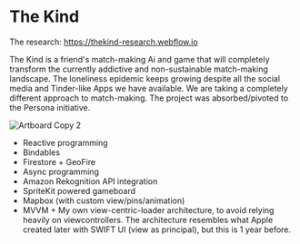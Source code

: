 # The Kind
The research: https://thekind-research.webflow.io

The Kind is a friend's match-making Ai and game that will completely transform the currently addictive and non-sustainable match-making landscape. The loneliness epidemic keeps growing despite all the social media and Tinder-like Apps we have available. We are taking a completely different approach to match-making. 
The project was absorbed/pivoted to the Persona initiative.


![Artboard Copy 2](https://user-images.githubusercontent.com/17029800/68362845-8b1e1b80-00dd-11ea-85a9-13a821cc91a9.png)
 
- Reactive programming
- Bindables
- Firestore + GeoFire
- Async programming
- Amazon Rekognition API integration
- SpriteKit powered gameboard
- Mapbox (with custom view/pins/animation)
- MVVM + My own view-centric-loader architecture, to avoid relying heavily on viewcontrollers. The architecture resembles what Apple created later with SWIFT UI (view as principal), but this is 1 year before.
